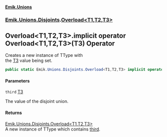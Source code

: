 #### [Emik.Unions](index.md 'index')
### [Emik.Unions.Disjoints](Emik.Unions.Disjoints.md 'Emik.Unions.Disjoints').[Overload&lt;T1,T2,T3&gt;](Overload_T1,T2,T3_.md 'Emik.Unions.Disjoints.Overload<T1,T2,T3>')

## Overload<T1,T2,T3>.implicit operator Overload<T1,T2,T3>(T3) Operator

Creates a new instance of TType with  
the [T3](Overload_T1,T2,T3_.md#Emik.Unions.Disjoints.Overload_T1,T2,T3_.T3 'Emik.Unions.Disjoints.Overload<T1,T2,T3>.T3') value being set.

```csharp
public static Emik.Unions.Disjoints.Overload<T1,T2,T3> implicit operator Overload<T1,T2,T3>(T3 third);
```
#### Parameters

<a name='Emik.Unions.Disjoints.Overload_T1,T2,T3_.op_ImplicitEmik.Unions.Disjoints.Overload_T1,T2,T3_(T3).third'></a>

`third` [T3](Overload_T1,T2,T3_.md#Emik.Unions.Disjoints.Overload_T1,T2,T3_.T3 'Emik.Unions.Disjoints.Overload<T1,T2,T3>.T3')

The value of the disjoint union.

#### Returns
[Emik.Unions.Disjoints.Overload&lt;](Overload_T1,T2,T3_.md 'Emik.Unions.Disjoints.Overload<T1,T2,T3>')[T1](Overload_T1,T2,T3_.md#Emik.Unions.Disjoints.Overload_T1,T2,T3_.T1 'Emik.Unions.Disjoints.Overload<T1,T2,T3>.T1')[,](Overload_T1,T2,T3_.md 'Emik.Unions.Disjoints.Overload<T1,T2,T3>')[T2](Overload_T1,T2,T3_.md#Emik.Unions.Disjoints.Overload_T1,T2,T3_.T2 'Emik.Unions.Disjoints.Overload<T1,T2,T3>.T2')[,](Overload_T1,T2,T3_.md 'Emik.Unions.Disjoints.Overload<T1,T2,T3>')[T3](Overload_T1,T2,T3_.md#Emik.Unions.Disjoints.Overload_T1,T2,T3_.T3 'Emik.Unions.Disjoints.Overload<T1,T2,T3>.T3')[&gt;](Overload_T1,T2,T3_.md 'Emik.Unions.Disjoints.Overload<T1,T2,T3>')  
A new instance of TType which contains [third](Overload_T1,T2,T3_.op_Implicit.2h56hjJpeiKWB+iF5LEdFA.md#Emik.Unions.Disjoints.Overload_T1,T2,T3_.op_ImplicitEmik.Unions.Disjoints.Overload_T1,T2,T3_(T3).third 'Emik.Unions.Disjoints.Overload<T1,T2,T3>.op_Implicit Emik.Unions.Disjoints.Overload<T1,T2,T3>(T3).third').